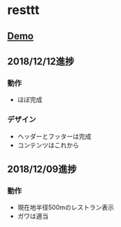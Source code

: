 # resttt

## <a href="https://t-macchinetta.github.io/resttt/" target="_blank">Demo</a>


## 2018/12/12進捗
### 動作
- ほぼ完成

### デザイン
- ヘッダーとフッターは完成
- コンテンツはこれから


## 2018/12/09進捗
### 動作
- 現在地半径500mのレストラン表示
- ガワは適当

